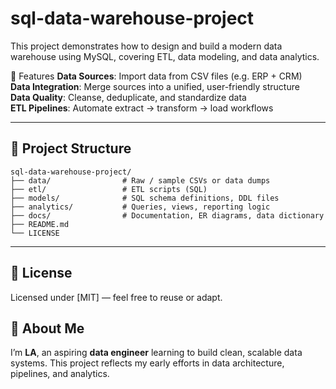 # sql-data-warehouse-project
This project demonstrates how to design and build a modern data warehouse using MySQL, covering ETL, data modeling, and data analytics.

🚀 Features
**Data Sources**: Import data from CSV files (e.g. ERP + CRM)  
**Data Integration**: Merge sources into a unified, user-friendly structure  
**Data Quality**: Cleanse, deduplicate, and standardize data  
**ETL Pipelines**: Automate extract → transform → load workflows  

---

## 📂 Project Structure
```
sql-data-warehouse-project/
├── data/                # Raw / sample CSVs or data dumps
├── etl/                 # ETL scripts (SQL)
├── models/              # SQL schema definitions, DDL files
├── analytics/           # Queries, views, reporting logic
├── docs/                # Documentation, ER diagrams, data dictionary
├── README.md
└── LICENSE
```

---

## 📄 License

Licensed under [MIT] — feel free to reuse or adapt.


## 👤 About Me

I’m **LA**, an aspiring **data engineer** learning to build clean, scalable data systems. This project reflects my early efforts in data architecture, pipelines, and analytics.

